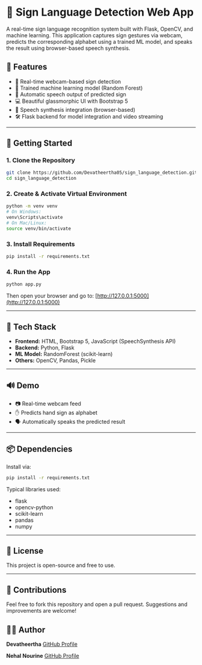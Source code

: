 


# 🤟 Sign Language Detection Web App

A real-time sign language recognition system built with Flask, OpenCV, and machine learning. This application captures sign gestures via webcam, predicts the corresponding alphabet using a trained ML model, and speaks the result using browser-based speech synthesis.

## 🌟 Features

- 🎥 Real-time webcam-based sign detection
- 🧠 Trained machine learning model (Random Forest)
- 💬 Automatic speech output of predicted sign
- 💻 Beautiful glassmorphic UI with Bootstrap 5
- 🧪 Speech synthesis integration (browser-based)
- 🛠️ Flask backend for model integration and video streaming

---


## 🚀 Getting Started

### 1. Clone the Repository

```bash
git clone https://github.com/Devatheertha05/sign_language_detection.git
cd sign_language_detection
````

### 2. Create & Activate Virtual Environment

```bash
python -m venv venv
# On Windows:
venv\Scripts\activate
# On Mac/Linux:
source venv/bin/activate
```

### 3. Install Requirements

```bash
pip install -r requirements.txt
```

### 4. Run the App

```bash
python app.py
```

Then open your browser and go to: [http://127.0.0.1:5000](http://127.0.0.1:5000)

---


## 🧪 Tech Stack

* **Frontend:** HTML, Bootstrap 5, JavaScript (SpeechSynthesis API)
* **Backend:** Python, Flask
* **ML Model:** RandomForest (scikit-learn)
* **Others:** OpenCV, Pandas, Pickle

---

## 🔊 Demo

* 📷 Real-time webcam feed
* ✋ Predicts hand sign as alphabet
* 🗣️ Automatically speaks the predicted result

---

## 📦 Dependencies

Install via:

```bash
pip install -r requirements.txt
```

Typical libraries used:

* flask
* opencv-python
* scikit-learn
* pandas
* numpy

---

## 📜 License

This project is open-source and free to use.

---

## 🤝 Contributions

Feel free to fork this repository and open a pull request. Suggestions and improvements are welcome!



## 🧑‍💻 Author

**Devatheertha**
[GitHub Profile](https://github.com/Devatheertha05)

**Nehal Nourine**
[GitHub Profile](https://github.com/nhll17)
